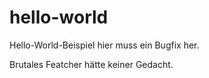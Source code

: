 # hello-world

Hello-World-Beispiel hier muss ein Bugfix her.

Brutales Featcher hätte keiner Gedacht.